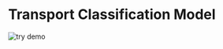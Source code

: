 # Transport Classification Model

![try demo](https://transport-classification-model-eymid3pwiqbgpkxq4qrvok.streamlit.app/)


